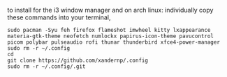 to install for the i3 window manager and on arch linux: individually copy these commands into your terminal,
```
sudo pacman -Syu feh firefox flameshot imwheel kitty lxappearance materia-gtk-theme neofetch numlockx papirus-icon-theme pavucontrol picom polybar pulseaudio rofi thunar thunderbird xfce4-power-manager
sudo rm -r ~/.config
cd
git clone https://github.com/xandernp/.config
sudo rm -r ~/.config/.git
```
